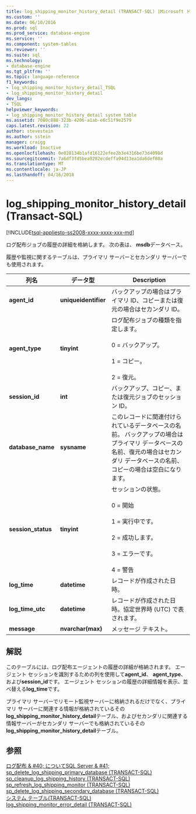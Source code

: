 ```yaml
---
title: log_shipping_monitor_history_detail (TRANSACT-SQL) |Microsoft ドキュメント
ms.custom: ''
ms.date: 06/10/2016
ms.prod: sql
ms.prod_service: database-engine
ms.service: ''
ms.component: system-tables
ms.reviewer: ''
ms.suite: sql
ms.technology:
- database-engine
ms.tgt_pltfrm: ''
ms.topic: language-reference
f1_keywords:
- log_shipping_monitor_history_detail_TSQL
- log_shipping_monitor_history_detail
dev_langs:
- TSQL
helpviewer_keywords:
- log_shipping_monitor_history_detail system table
ms.assetid: 7080c888-323b-4206-a1ab-e6c51f9e2579
caps.latest.revision: 22
author: stevestein
ms.author: sstein
manager: craigg
ms.workload: Inactive
ms.openlocfilehash: 0e028134b1afd16122efee2b3e4316be73d4098d
ms.sourcegitcommit: 7a6df3fd5bea9282ecdeffa94d13ea1da6def80a
ms.translationtype: MT
ms.contentlocale: ja-JP
ms.lasthandoff: 04/16/2018
---
```

# <a name="logshippingmonitorhistorydetail-transact-sql"></a>log_shipping_monitor_history_detail (Transact-SQL)
[!INCLUDE[tsql-appliesto-ss2008-xxxx-xxxx-xxx-md](../../includes/tsql-appliesto-ss2008-xxxx-xxxx-xxx-md.md)]

  ログ配布ジョブの履歴の詳細を格納します。 次の表は、 **msdb**データベース。  
  
 履歴や監視に関するテーブルは、プライマリ サーバーとセカンダリ サーバーでも使用されます。  
  
|列名|データ型|Description|  
|-----------------|---------------|-----------------|  
|**agent_id**|**uniqueidentifier**|バックアップの場合はプライマリ ID、コピーまたは復元の場合はセカンダリ ID。|  
|**agent_type**|**tinyint**|ログ配布ジョブの種類を指定します。<br /><br /> 0 = バックアップ。<br /><br /> 1 = コピー。<br /><br /> 2 = 復元。|  
|**session_id**|**int**|バックアップ、コピー、または復元ジョブのセッション ID。|  
|**database_name**|**sysname**|このレコードに関連付けられているデータベースの名前。 バックアップの場合はプライマリ データベースの名前、復元の場合はセカンダリ データベースの名前、コピーの場合は空白になります。|  
|**session_status**|**tinyint**|セッションの状態。<br /><br /> 0 = 開始<br /><br /> 1 = 実行中です。<br /><br /> 2 = 成功します。<br /><br /> 3 = エラーです。<br /><br /> 4 = 警告|  
|**log_time**|**datetime**|レコードが作成された日時。|  
|**log_time_utc**|**datetime**|レコードが作成された日時。協定世界時 (UTC) で表されます。|  
|**message**|**nvarchar(max)**|メッセージ テキスト。|  
  
## <a name="remarks"></a>解説  
 このテーブルには、ログ配布エージェントの履歴の詳細が格納されます。 エージェント セッションを識別するための列を使用して**agent_id**、 **agent_type**、および**session_id**です。 エージェント セッションの履歴の詳細情報を表示、並べ替える**log_time**です。  
  
 プライマリ サーバーでリモート監視サーバーに格納されるだけでなく、プライマリ サーバーに関連する情報が格納されているその**log_shipping_monitor_history_detail**テーブル、およびセカンダリに関連する情報サーバーがセカンダリ サーバーでも格納されているその**log_shipping_monitor_history_detail**テーブル。  
  
## <a name="see-also"></a>参照  
 [ログ配布 & #40; についてSQL Server & #41;](../../database-engine/log-shipping/about-log-shipping-sql-server.md)   
 [sp_delete_log_shipping_primary_database &#40;TRANSACT-SQL&#41;](../../relational-databases/system-stored-procedures/sp-delete-log-shipping-primary-database-transact-sql.md)   
 [sp_cleanup_log_shipping_history &#40;TRANSACT-SQL&#41;](../../relational-databases/system-stored-procedures/sp-cleanup-log-shipping-history-transact-sql.md)   
 [sp_refresh_log_shipping_monitor &#40;TRANSACT-SQL&#41;](../../relational-databases/system-stored-procedures/sp-refresh-log-shipping-monitor-transact-sql.md)   
 [sp_delete_log_shipping_secondary_database &#40;TRANSACT-SQL&#41;](../../relational-databases/system-stored-procedures/sp-delete-log-shipping-secondary-database-transact-sql.md)   
 [システム テーブル&#40;TRANSACT-SQL&#41;](../../relational-databases/system-tables/system-tables-transact-sql.md)   
 [log_shipping_monitor_error_detail &#40;TRANSACT-SQL&#41;](../../relational-databases/system-tables/log-shipping-monitor-error-detail-transact-sql.md)  
  
  

